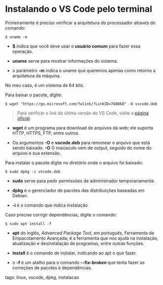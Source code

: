 # Instalando o VS Code pelo terminal

Primeiramente é preciso verificar a arquitetura do processador através do comando:

```
$ uname -m
```

- **$** indica que você deve usar o **usuário comum** para fazer essa operação.

- **uname** serve para mostrar informações do sistema.

- o parâmetro **-m** indica o uname que queremos apenas como retorno a arquitetura da máquina.

No meu caso, é um sistema de 64 bits.

Para baixar o pacote, digite:

```
$ wget "https://go.microsoft.com/fwlink/?LinkID=760868" -O vscode.deb
```

> Para verificar o link da última versão do VS Code, visite a [página oficial](https://code.visualstudio.com/).

- **wget** é um programa para download de arquivos da web; ele suporta HTTP, HTTPS, FTP, entre outros.

- Os argumentos **-O** e **vscode.deb** para renomear o arquivo que está sendo baixado. **-O** O maiúsculo vem de output, seguido do nome do arquivo e sua extensão.

Para instalar o pacote digite no diretório onde o arquivo foi baixado:

```
$ sudo dpkg -i vscode.deb
```

- **sudo** serve para pedir permissões de administrador temporariamente.

- **dpkg** é o gerenciador de pacotes das distribuições baseadas em Debian.

- **-i** é o comando que indica instalação

Caso precise corrigir dependências, digite o comando:

```
$ sudo apt install -f
```

- **apt** do inglês, *Advanced Package Tool*, em português, Ferramenta de Empacotamento Avançada; é a ferramenta que nos ajuda na instalação, atualização e desinstalação de programas, entre outras funções.

- **install** é o comando de instalar, indicando ao apt o que fazer.

- o **-f** é um atalho para o comando **--fix-broken** que tenta fazer as correções de pacotes e dependências.

tags: linux, vscode, dpkg, instalacao
